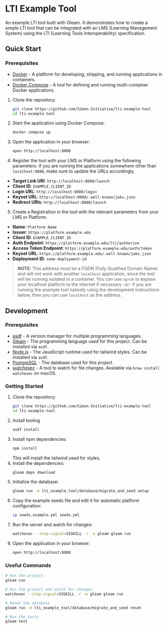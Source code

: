 # LTI Example Tool

An example LTI tool built with Gleam. It demonstrates how to create a simple LTI tool that
can be integrated with an LMS (Learning Management System) using the LTI (Learning Tools
Interoperability) specification.

## Quick Start

### Prerequisites

- [Docker](https://www.docker.com/) - A platform for developing, shipping, and running applications in containers.
- [Docker Compose](https://docs.docker.com/compose/) - A tool for defining and running multi-container Docker applications.

1. Clone the repository:

   ```sh
   git clone https://github.com/Simon-Initiative/lti-example-tool
   cd lti-example-tool
   ```

2. Start the application using Docker Compose:

   ```sh
   docker compose up
   ```

3. Open the application in your browser:

   ```sh
   open http://localhost:8080
   ```

4. Register the tool with your LMS or Platform using the following parameters. If you are running
   the applications somewhere other than `localhost:8080`, make sure to update the URLs accordingly.

- **Target Link URI**: `http://localhost:8080/launch`
- **Client ID**: `EXAMPLE_CLIENT_ID`
- **Login URL**: `http://localhost:8080/login`
- **Keyset URL**: `http://localhost:8080/.well-known/jwks.json`
- **Redirect URIs**: `http://localhost:8080/launch`

5. Create a Registration in the tool with the relevant parameters from your LMS or Platform.

- **Name**: `Platform Name`
- **Issuer**: `https://platform.example.edu`
- **Client ID**: `EXAMPLE_CLIENT_ID`
- **Auth Endpoint**: `https://platform.example.edu/lti/authorize`
- **Access Token Endpoint**: `https://platform.example.edu/auth/token`
- **Keyset URL**: `https://platform.example.edu/.well-known/jwks.json`
- **Deployment ID**: `some-deployment-id`

> **NOTE:** This address must be a FQDN (Fully Qualified Domain Name) and will not work with another
> `localhost` application, since the tool will be running isolated in a container. You can use `ngrok` to
> expose your localhost platform to the internet if necessary -or- if you are running the example
> tool natively using the development instructions below, then you can use `localhost` as the address.

## Development

### Prerequisites

- [asdf](https://asdf-vm.com/) - A version manager for multiple programming languages.
- [Gleam](https://gleam.run/) - The programming language used for this project. Can be installed via
  `asdf`.
- [Node.js](https://nodejs.org/) - The JavaScript runtime used for tailwind styles. Can be installed via
  `asdf`.
- [PostgreSQL](https://www.postgresql.org/) - The database used for this project.
- [watchexec](https://github.com/watchexec/watchexec) - A tool to watch for file changes. Available
  via `brew install watchexec` on macOS.

### Getting Started

1. Clone the repository:
   ```sh
   git clone https://github.com/Simon-Initiative/lti-example-tool
   cd lti-example-tool
   ```
2. Install tooling
   ```sh
   asdf install
   ```
3. Install npm dependencies:
   ```sh
   npm install
   ```
   This will install the tailwind used for styles.
4. Install the dependencies:
   ```sh
   gleam deps download
   ```
5. Initialize the database:
   ```sh
   gleam run -m lti_example_tool/database/migrate_and_seed setup
   ```
6. Copy the example seeds file and edit it for automatic platform configuration:
   ```sh
   cp seeds.example.yml seeds.yml
   ```
7. Run the server and watch for changes:
   ```sh
   watchexec --stop-signal=SIGKILL -r -e gleam gleam run
   ```
8. Open the application in your browser:
   ```sh
   open http://localhost:8080
   ```

### Useful Commands

```sh
# Run the project
gleam run

# Run the project and watch for changes
watchexec --stop-signal=SIGKILL -r -e gleam gleam run

# Reset the database
gleam run -m lti_example_tool/database/migrate_and_seed reset

# Run the tests
gleam test
```
